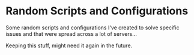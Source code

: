 # Random Scripts and Configurations

Some random scripts and configurations I've created to solve specific issues and that were spread across a lot of servers...

Keeping this stuff, might need it again in the future.


